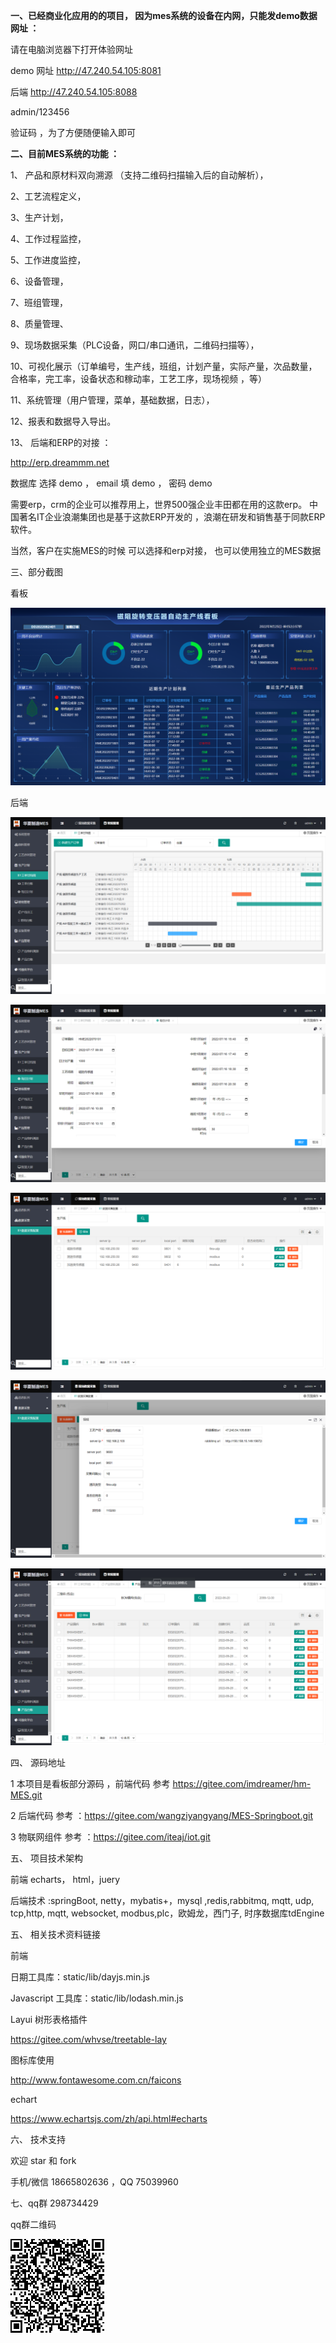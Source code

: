 **一、已经商业化应用的的项目， 因为mes系统的设备在内网，只能发demo数据网址 ：** 

请在电脑浏览器下打开体验网址

demo  网址 http://47.240.54.105:8081

后端  http://47.240.54.105:8088 

 admin/123456

验证码 ，为了方便随便输入即可


**二、目前MES系统的功能 ：** 


1、 产品和原材料双向溯源 （支持二维码扫描输入后的自动解析），

2、工艺流程定义，

3、生产计划， 

4、工作过程监控，

5、工作进度监控，

6、设备管理，

7、班组管理，

8、质量管理、

9、现场数据采集（PLC设备，网口/串口通讯，二维码扫描等），

10、可视化展示（订单编号，生产线，班组，计划产量，实际产量，次品数量，合格率，完工率，设备状态和稼动率，工艺工序，现场视频 ，等）

11、系统管理（用户管理，菜单，基础数据，日志），

12、报表和数据导入导出。

13、 后端和ERP的对接 ：

http://erp.dreammm.net

数据库  选择 demo
  ，  email 填 demo ， 密码 demo

 需要erp，crm的企业可以推荐用上，世界500强企业丰田都在用的这款erp。
 中国著名IT企业浪潮集团也是基于这款ERP开发的 ，浪潮在研发和销售基于同款ERP软件。

当然，客户在实施MES的时候 可以选择和erp对接， 也可以使用独立的MES数据 


三、部分截图

看板

![输入图片说明](image.png)

后端


![输入图片说明](image-order-gant.png)

![输入图片说明](image-daliy-plan.png)

![输入图片说明](image3.png)

![输入图片说明](image--%E6%95%B0%E6%8D%AE%E9%87%87%E9%9B%86%E9%85%8D%E7%BD%AE-%E7%BC%96%E8%BE%91.png)


![输入图片说明](image=product.png)

四、 源码地址 



1  本项目是看板部分源码 ，前端代码 参考  https://gitee.com/imdreamer/hm-MES.git

2   后端代码 参考 ：https://gitee.com/wangziyangyang/MES-Springboot.git

3   物联网组件  参考  ：https://gitee.com/iteaj/iot.git

五、 项目技术架构

前端   echarts， html，juery 

后端技术 :springBoot, netty，mybatis+，mysql ,redis,rabbitmq, mqtt,
udp, tcp,http, mqtt, websocket, modbus,plc，欧姆龙，西门子,
时序数据库tdEngine

五、 相关技术资料链接

前端

日期工具库：static/lib/dayjs.min.js

Javascript 工具库：static/lib/lodash.min.js

Layui 树形表格插件

https://gitee.com/whvse/treetable-lay

图标库使用

http://www.fontawesome.com.cn/faicons

echart

https://www.echartsjs.com/zh/api.html#echarts

六、  技术支持

 欢迎 star 和 fork

手机/微信 18665802636 ，QQ 75039960

七、qq群 298734429 

qq群二维码 

![输入图片说明](image-qq%E7%BE%A4%E4%BA%8C%E7%BB%B4%E7%A0%81.png)
